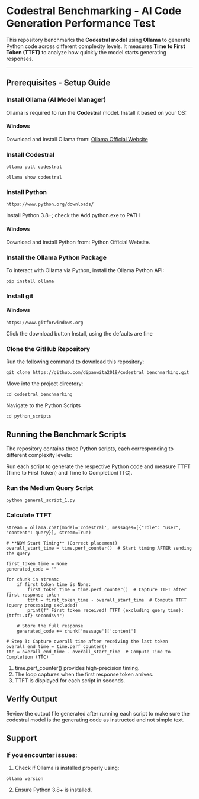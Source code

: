 # Codestral Benchmarking - AI Code Generation Performance Test

This repository benchmarks the **Codestral model** using **Ollama** to generate Python code across different complexity levels. It measures **Time to First Token (TTFT)** to analyze how quickly the model starts generating responses.

---

## Prerequisites - Setup Guide

###  Install Ollama (AI Model Manager)
Ollama is required to run the **Codestral** model. Install it based on your OS:

#### Windows
Download and install Ollama from:
[Ollama Official Website](https://ollama.com/download)

### Install Codestral ###
```
ollama pull codestral
```

```
ollama show codestral
```

###  Install Python

```
https://www.python.org/downloads/
```
Install Python 3.8+; check the Add python.exe to PATH

#### Windows
Download and install Python from:  Python Official Website.

### Install the Ollama Python Package
To interact with Ollama via Python, install the Ollama Python API:

```
pip install ollama
```
### Install git
#### Windows

```
https://www.gitforwindows.org
```
Click the download button
Install, using the defaults are fine

###  Clone the GitHub Repository 
Run the following command to download this repository:

```
git clone https://github.com/dipanwita2019/codestral_benchmarking.git

```
Move into the project directory:

```
cd codestral_benchmarking
```

Navigate to the Python Scripts
```
cd python_scripts
```
##  Running the Benchmark Scripts 
The repository contains three Python scripts, each corresponding to different complexity levels:

Run each script to generate the respective Python code and measure TTFT (Time to First Token) and Time to Completion(TTC).

### Run the Medium Query Script

```
python general_script_1.py

```

### Calculate TTFT

```
stream = ollama.chat(model='codestral', messages=[{"role": "user", "content": query}], stream=True)

# **NOW Start Timing** (Correct placement)
overall_start_time = time.perf_counter()  # Start timing AFTER sending the query

first_token_time = None
generated_code = ""

for chunk in stream:
    if first_token_time is None:
        first_token_time = time.perf_counter()  # Capture TTFT after first response token
        ttft = first_token_time - overall_start_time  # Compute TTFT (query processing excluded)
        print(f" First token received! TTFT (excluding query time): {ttft:.4f} seconds\n")
    
    # Store the full response
    generated_code += chunk['message']['content']

# Step 3: Capture overall time after receiving the last token
overall_end_time = time.perf_counter()
ttc = overall_end_time - overall_start_time  # Compute Time to Completion (TTC)

```
1. time.perf_counter() provides high-precision timing.
2. The loop captures when the first response token arrives.
3. TTFT is displayed for each script in seconds.

## Verify Output
Review the output file generated after running each script to make sure the codestral model is the generating code as instructed and not simple text. 

## Support
### If you encounter issues:

1. Check if Ollama is installed properly using:
```
ollama version

```
2. Ensure Python 3.8+ is installed.















